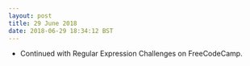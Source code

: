 ```yaml
---
layout: post
title: 29 June 2018 
date: 2018-06-29 18:34:12 BST
---
```

+ Continued with Regular Expression Challenges on FreeCodeCamp.
